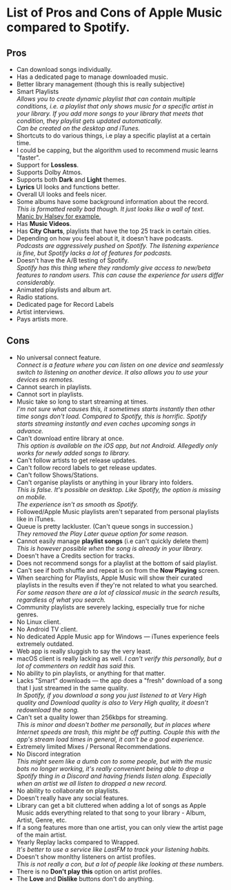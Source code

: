 
# List of Pros and Cons of Apple Music compared to Spotify.

## Pros
-   Can download songs individually.
-   Has a dedicated page to manage downloaded music.
-   Better library management (though this is really subjective)
-   Smart Playlists  
    _Allows you to create dynamic playlist that can contain multiple conditions, i.e. a playlist that only shows music for a specific artist in your library. If you add more songs to your library that meets that condition, they playlist gets updated automatically._  
    _Can be created on the desktop and iTunes._
-   Shortcuts to do various things, i.e play a specific playlist at a certain time.
-   I could be capping, but the algorithm used to recommend music learns "faster".
-   Support for **Lossless**.
-   Supports Dolby Atmos.
-   Supports both **Dark** and **Light** themes.
-   **Lyrics** UI looks and functions better.
-   Overall UI looks and feels nicer.
-   Some albums have some background information about the record.  
    _This is formatted really bad though. It just looks like a wall of text._  
    [Manic by Halsey for example.](https://i.imgur.com/F9Sdkx4.png)
-   Has **Music Videos**.
-   Has **City Charts**, playlists that have the top 25 track in certain cities.
-   Depending on how you feel about it, it doesn't have podcasts.  
    _Podcasts are aggressively pushed on Spotify. The listening experience is fine, but Spotify lacks a lot of features for podcasts._
-   Doesn't have the A/B testing of Spotify.  
    _Spotify has this thing where they randomly give access to new/beta features to random users. This can cause the experience for users differ considerably._
-   Animated playlists and album art.
-   Radio stations.
-   Dedicated page for Record Labels
-   Artist interviews.
-   Pays artists more.


## Cons
-   No universal connect feature.  
    _Connect is a feature where you can listen on one device and seamlessly switch to listening on another device. It also allows you to use your devices as remotes._
-   Cannot search in playlists.
-   Cannot sort in playlists.
-   Music take so long to start streaming at times.  
    _I'm not sure what causes this, it sometimes starts instantly then other time songs don't load. Compared to Spotify, this is horrific. Spotify starts streaming instantly and even caches upcoming songs in advance._
-   Can't download entire library at once.  
    _This option is available on the iOS app, but not Android. Allegedly only works for newly added songs to library._
-   Can't follow artists to get release updates.
-   Can't follow record labels to get release updates.
-   Can't follow Shows/Stations.
-   Can't organise playlists or anything in your library into folders.  
    _This is false. It's possible on desktop. Like Spotify, the option is missing on mobile._  
    _The experience isn't as smooth as Spotify._
-   Followed/Apple Music playlists aren't separated from personal playlists like in iTunes.
-   Queue is pretty lackluster. (Can't queue songs in succession.)  
    _They removed the Play Later queue option for some reason._
-   Cannot easily manage **playlist songs** (i.e can't quickly delete them)  
    _This is however possible when the song is already in your library._
-   Doesn't have a Credits section for tracks.
-   Does not recommend songs for a playlist at the bottom of said playlist.
-   Can't see if both shuffle and repeat is on from the **Now Playing** screen.
-   When searching for Playlists, Apple Music will show their curated playlists in the results even if they're not related to what you searched.  
    _For some reason there are a lot of classical music in the search results, regardless of what you search._
-   Community playlists are severely lacking, especially true for niche genres.
-   No Linux client.
-   No Android TV client.
-   No dedicated Apple Music app for Windows — iTunes experience feels extremely outdated.
-   Web app is really sluggish to say the very least.
-   macOS client is really lacking as well. _I can't verify this personally, but a lot of commenters on reddit has said this._
-   No ability to pin playlists, or anything for that matter.
-   Lacks "Smart" downloads — the app does a "fresh" download of a song that I just streamed in the same quality.  
    _In Spotify, if you download a song you just listened to at Very High quality and Download quality is also to Very High quality, it doesn't redownload the song._
-   Can't set a quality lower than 256kbps for streaming.  
    _This is minor and doesn't bother me personally, but in places where Internet speeds are trash, this might be off putting. Couple this with the app's stream load times in general, it can't be a good experience._
-   Extremely limited Mixes / Personal Recommendations.
-   No Discord integration  
    _This might seem like a dumb con to some people, but with the music bots no longer working, it's really convenient being able to drop a Spotify thing in a Discord and having friends listen along. Especially when an artist we all listen to dropped a new record._
-   No ability to collaborate on playlists.
-   Doesn't really have any social features.
-   Library can get a bit cluttered when adding a lot of songs as Apple Music adds everything related to that song to your library - Album, Artist, Genre, etc.
-   If a song features more than one artist, you can only view the artist page of the main artist.
-   Yearly Replay lacks compared to Wrapped.  
    _It's better to use a service like LastFM to track your listening habits._
-   Doesn't show monlthy listeners on artist profiles.  
    _This is not really a con, but a lot of people like looking at these numbers._
-   There is no **Don't play this** option on artist profiles.
-   The **Love** and **Dislike** buttons don't do anything.
